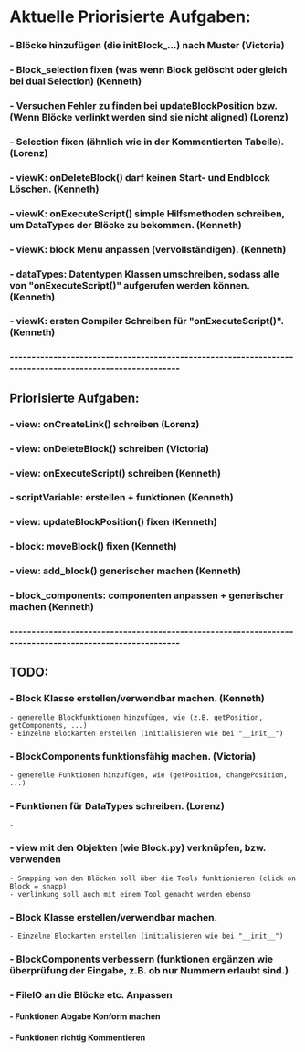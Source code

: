 # Aktuelle Priorisierte Aufgaben:
### - Blöcke hinzufügen (die initBlock_...) nach Muster (Victoria)
### - Block_selection fixen (was wenn Block gelöscht oder gleich bei dual Selection) (Kenneth)
### - Versuchen Fehler zu finden bei updateBlockPosition bzw. (Wenn Blöcke verlinkt werden sind sie nicht aligned) (Lorenz)
### - Selection fixen (ähnlich wie in der Kommentierten Tabelle). (Lorenz)
### - viewK: onDeleteBlock() darf keinen Start- und Endblock Löschen. (Kenneth)
### - viewK: onExecuteScript() simple Hilfsmethoden schreiben, um DataTypes der Blöcke zu bekommen. (Kenneth)
### - viewK: block Menu anpassen (vervollständigen). (Kenneth)
### - dataTypes: Datentypen Klassen umschreiben, sodass alle von "onExecuteScript()" aufgerufen werden können. (Kenneth)
### - viewK: ersten Compiler Schreiben für "onExecuteScript()". (Kenneth)

### --------------------------------------------------------------------------------------------------------

##    Priorisierte Aufgaben:
### - view: onCreateLink() schreiben (Lorenz)
### - view: onDeleteBlock() schreiben (Victoria)
### - view: onExecuteScript() schreiben (Kenneth)
### - scriptVariable: erstellen + funktionen (Kenneth)
### - view: updateBlockPosition() fixen (Kenneth)
### - block: moveBlock() fixen (Kenneth)
### - view: add_block() generischer machen (Kenneth)
### - block_components: componenten anpassen + generischer machen (Kenneth)

### --------------------------------------------------------------------------------------------------------
## TODO:
### - Block Klasse erstellen/verwendbar machen. (Kenneth)
    - generelle Blockfunktionen hinzufügen, wie (z.B. getPosition, getComponents, ...)
    - Einzelne Blockarten erstellen (initialisieren wie bei "__init__")
### - BlockComponents funktionsfähig machen. (Victoria)
    - generelle Funktionen hinzufügen, wie (getPosition, changePosition, ...)
### - Funktionen für DataTypes schreiben. (Lorenz)
    - 
### - view mit den Objekten (wie Block.py) verknüpfen, bzw. verwenden
    - Snapping von den Blöcken soll über die Tools funktionieren (click on Block = snapp)
    - verlinkung soll auch mit einem Tool gemacht werden ebenso 
### - Block Klasse erstellen/verwendbar machen.
    - Einzelne Blockarten erstellen (initialisieren wie bei "__init__")
### - BlockComponents verbessern (funktionen ergänzen wie überprüfung der Eingabe, z.B. ob nur Nummern erlaubt sind.)
### - FileIO an die Blöcke etc. Anpassen 
#### - Funktionen Abgabe Konform machen
#### - Funktionen richtig Kommentieren